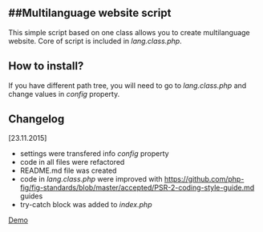 ##Multilanguage website script
-----------------

This simple script based on one class allows you to create multilanguage website. 
Core of script is included in *lang.class.php*.

How to install?
-----------------

If you have different path tree, you will need to go to *lang.class.php* and change values in *config* property.

Changelog
--------
[23.11.2015]
- settings were transfered info *config* property
- code in all files were refactored
- README.md file was created
- code in *lang.class.php* were improved with https://github.com/php-fig/fig-standards/blob/master/accepted/PSR-2-coding-style-guide.md guides 
- try-catch block was added to *index.php*

[Demo](http://skryptoteka.rynko.pl/tutorials/done/multi_language_website/index.php)
